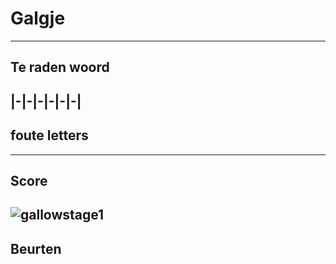# Galgje
---
## Te raden woord

|-|-|-|-|-|-|
---
## foute letters

---
## Score
![gallowstage1](./"C:\Users\newne\Downloads\1.png")
---
## Beurten
